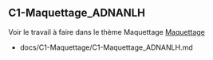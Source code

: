 
## C1-Maquettage_ADNANLH
 

Voir le travail à faire dans le thème Maquettage 
[Maquettage](https://github.com/solicoders/evaluation/issues/5)


- docs/C1-Maquettage/C1-Maquettage_ADNANLH.md 
 
